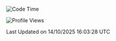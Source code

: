 <!--START_SECTION:waka-->
![Code Time](http://img.shields.io/badge/Code%20Time-3%2C134%20hrs%2014%20mins-blue)

![Profile Views](http://img.shields.io/badge/Profile%20Views-0-blue)


 Last Updated on 14/10/2025 16:03:28 UTC
<!--END_SECTION:waka-->